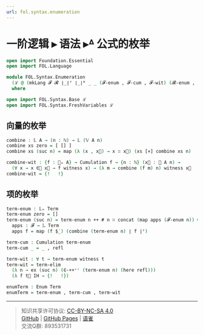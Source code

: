 ```yaml
---
url: fol.syntax.enumeration
---
```


# 一阶逻辑 ▸ 语法 ▸ᐞ 公式的枚举

```agda
open import Foundation.Essential
open import FOL.Language

module FOL.Syntax.Enumeration
  (ℒ @ (mkLang 𝓕 𝓡 ∣_∣ᶠ ∣_∣ᴿ _ _ (𝓕-enum , 𝓕-cum , 𝓕-wit) (𝓡-enum , 𝓡-cum , 𝓡-wit)) : Language)
  where

open import FOL.Syntax.Base ℒ
open import FOL.Syntax.FreshVariables ℒ
```

## 向量的枚举

```agda
combine : 𝕃 A → (n : ℕ) → 𝕃 (𝕍 A n)
combine xs zero = [ [] ]
combine xs (suc n) = map (λ (x , x⃗) → x ∷ x⃗) (xs [×] combine xs n)
```

```agda
combine-wit : {f : 𝕃ₙ A} → Cumulation f → {n : ℕ} (x⃗ : 𝕍 A n) →
  (∀ x → x ∈⃗ x⃗ → f witness x) → (λ m → combine (f m) n) witness x⃗
combine-wit = {!   !}
```

## 项的枚举

```agda
term-enum : 𝕃ₙ Term
term-enum zero = []
term-enum (suc n) = term-enum n ++ # n ∷ concat (map apps (𝓕-enum n)) where
  apps : 𝓕 → 𝕃 Term
  apps f = map (f $̇_) (combine (term-enum n) ∣ f ∣ᶠ)
```

```agda
term-cum : Cumulation term-enum
term-cum _ = _ , refl
```

```agda
term-wit : ∀ t → term-enum witness t
term-wit = term-elim
  (λ n → ex (suc n) (∈-++⁺ʳ (term-enum n) (here refl)))
  (λ f t⃗ IH → {!   !})
```

```agda
enumTerm : Enum Term
enumTerm = term-enum , term-cum , term-wit
```

---
> 知识共享许可协议: [CC-BY-NC-SA 4.0](https://creativecommons.org/licenses/by-nc-sa/4.0/deed.zh)  
> [GitHub](https://github.com/choukh/MetaLogic/blob/main/src/FOL/Syntax/Enumeration.lagda.md) | [GitHub Pages](https://choukh.github.io/MetaLogic/FOL.Syntax.Enumeration.html) | [语雀](https://www.yuque.com/ocau/metalogic/fol.syntax.enumeration)  
> 交流Q群: 893531731
 